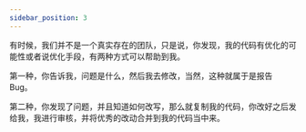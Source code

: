 ```yaml
---
sidebar_position: 3
---
```


有时候，我们并不是一个真实存在的团队，只是说，你发现，我的代码有优化的可能性或者说优化手段，有两种方式可以帮助到我。

第一种，你告诉我，问题是什么，然后我去修改，当然，这种就属于是报告 Bug。

第二种，你发现了问题，并且知道如何改写，那么就复制我的代码，你改好之后发给我，我进行审核，并将优秀的改动合并到我的代码当中来。
